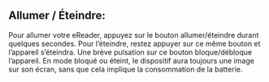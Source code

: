 ## Allumer / Éteindre:

Pour allumer votre eReader, appuyez sur le bouton allumer/éteindre durant quelques secondes. Pour l’éteindre, restez appuyer sur ce même bouton et l’appareil s’éteindra. Une brève pulsation sur ce bouton bloque/débloque l’appareil. En mode bloqué ou éteint, le dispositif aura toujours une image sur son écran, sans que cela implique la consommation de la batterie.
